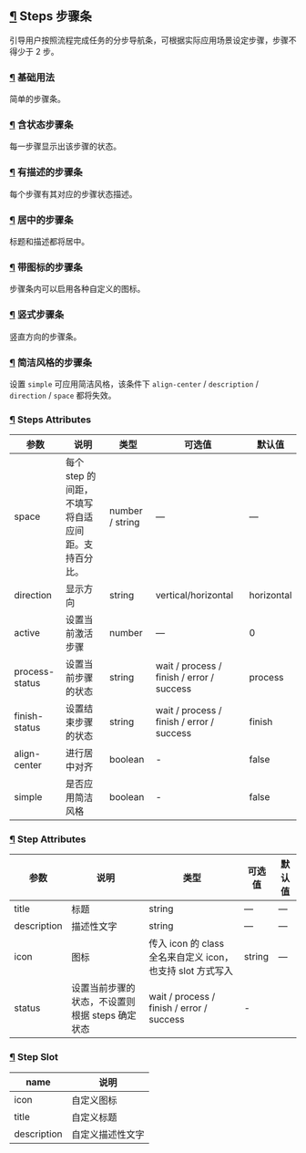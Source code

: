 ## [¶](https://element.eleme.cn/#/zh-CN/component/steps#steps-bu-zou-tiao) Steps 步骤条

引导用户按照流程完成任务的分步导航条，可根据实际应用场景设定步骤，步骤不得少于 2 步。

### [¶](https://element.eleme.cn/#/zh-CN/component/steps#ji-chu-yong-fa) 基础用法

简单的步骤条。

### [¶](https://element.eleme.cn/#/zh-CN/component/steps#han-zhuang-tai-bu-zou-tiao) 含状态步骤条

每一步骤显示出该步骤的状态。

### [¶](https://element.eleme.cn/#/zh-CN/component/steps#you-miao-shu-de-bu-zou-tiao) 有描述的步骤条

每个步骤有其对应的步骤状态描述。

### [¶](https://element.eleme.cn/#/zh-CN/component/steps#ju-zhong-de-bu-zou-tiao) 居中的步骤条

标题和描述都将居中。

### [¶](https://element.eleme.cn/#/zh-CN/component/steps#dai-tu-biao-de-bu-zou-tiao) 带图标的步骤条

步骤条内可以启用各种自定义的图标。

### [¶](https://element.eleme.cn/#/zh-CN/component/steps#shu-shi-bu-zou-tiao) 竖式步骤条

竖直方向的步骤条。

### [¶](https://element.eleme.cn/#/zh-CN/component/steps#jian-ji-feng-ge-de-bu-zou-tiao) 简洁风格的步骤条

设置 `simple` 可应用简洁风格，该条件下 `align-center` / `description` / `direction` / `space` 都将失效。

### [¶](https://element.eleme.cn/#/zh-CN/component/steps#steps-attributes) Steps Attributes

| 参数 | 说明 | 类型 | 可选值 | 默认值 |
| --- | --- | --- | --- | --- |
| space | 每个 step 的间距，不填写将自适应间距。支持百分比。 | number / string | — | — |
| direction | 显示方向 | string | vertical/horizontal | horizontal |
| active | 设置当前激活步骤 | number | — | 0 |
| process-status | 设置当前步骤的状态 | string | wait / process / finish / error / success | process |
| finish-status | 设置结束步骤的状态 | string | wait / process / finish / error / success | finish |
| align-center | 进行居中对齐 | boolean | \- | false |
| simple | 是否应用简洁风格 | boolean | \- | false |

### [¶](https://element.eleme.cn/#/zh-CN/component/steps#step-attributes) Step Attributes

| 参数 | 说明 | 类型 | 可选值 | 默认值 |
| --- | --- | --- | --- | --- |
| title | 标题 | string | — | — |
| description | 描述性文字 | string | — | — |
| icon | 图标 | 传入 icon 的 class 全名来自定义 icon，也支持 slot 方式写入 | string | — |
| status | 设置当前步骤的状态，不设置则根据 steps 确定状态 | wait / process / finish / error / success | \- |  |

### [¶](https://element.eleme.cn/#/zh-CN/component/steps#step-slot) Step Slot

| name | 说明 |
| --- | --- |
| icon | 自定义图标 |
| title | 自定义标题 |
| description | 自定义描述性文字 |